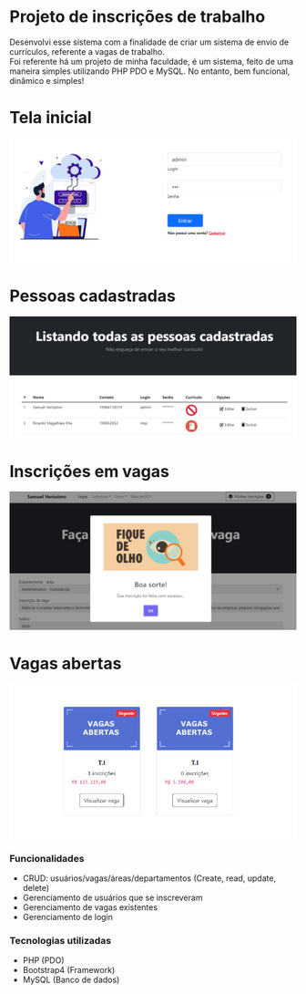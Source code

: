 # Projeto de inscrições de trabalho
Desenvolvi esse sistema com a finalidade de criar um sistema de envio de currículos, referente a vagas de trabalho. 	
Foi referente há um projeto de minha faculdade, é um sistema, feito de uma maneira simples utilizando PHP PDO e MySQL.
No entanto, bem funcional, dinâmico e simples!

# Tela inicial

![Concept admin dashboard template preview](login.png)

# Pessoas cadastradas

![Concept admin dashboard template preview](usuarios.png)

# Inscrições em vagas

![Concept admin dashboard template preview](inscricoes.png)

# Vagas abertas 

![Concept admin dashboard template preview](vagas.png)

### Funcionalidades 

- CRUD: usuários/vagas/áreas/departamentos (Create, read, update, delete)        
- Gerenciamento de usuários que se inscreveram
- Gerenciamento de vagas existentes
- Gerenciamento de login

### Tecnologias utilizadas 

- PHP        (PDO)  
- Bootstrap4 (Framework) 
- MySQL      (Banco de dados)
